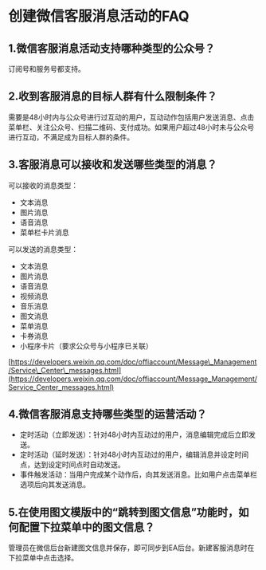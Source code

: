 # 创建微信客服消息活动的FAQ

## 1.微信客服消息活动支持哪种类型的公众号？

订阅号和服务号都支持。

## 2.收到客服消息的目标人群有什么限制条件？

需要是48小时内与公众号进行过互动的用户，互动动作包括用户发送消息、点击菜单栏、关注公众号、扫描二维码、支付成功。如果用户超过48小时未与公众号进行互动，不满足成为目标人群的条件。

## 3.客服消息可以接收和发送哪些类型的消息？

可以接收的消息类型：

* 文本消息
* 图片消息
* 语音消息
* 菜单栏卡片消息

可以发送的消息类型：

* 文本消息
* 图片消息
* 语音消息
* 视频消息
* 音乐消息
* 图文消息
* 菜单消息
* 卡券消息
* 小程序卡片（要求公众号与小程序已关联）

[https://developers.weixin.qq.com/doc/offiaccount/Message\_Management/Service\_Center\_messages.html](https://developers.weixin.qq.com/doc/offiaccount/Message_Management/Service_Center_messages.html)

## 4.微信客服消息支持哪些类型的运营活动？

* 定时活动（立即发送）：针对48小时内互动过的用户，消息编辑完成后立即发送。
* 定时活动（延时发送）：针对48小时内互动过的用户，编辑消息并设定时间点，达到设定时间点时自动发送。
* 事件触发活动：当用户完成某个动作后，向其发送消息。比如用户点击菜单栏选项后向其发送消息。

## 5.在使用图文模版中的“跳转到图文信息”功能时，如何配置下拉菜单中的图文信息？

管理员在微信后台新建图文信息并保存，即可同步到EA后台。新建客服消息时在下拉菜单中点击选择。



